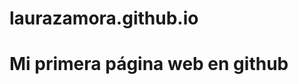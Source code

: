 # laurazamora.github.io
<!doctype html>
<html>
<head></head>
<body>
<h1>Mi primera página web en github</h1>
   
 </body>
  
  
</html>
